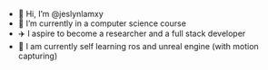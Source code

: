 - 👋 Hi, I’m @jeslynlamxy
- 🌱 I’m currently in a computer science course
- ✈️ I aspire to become a researcher and a full stack developer
- 🚧 I am currently self learning ros and unreal engine (with motion capturing)
